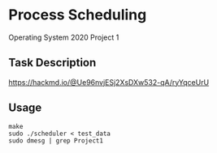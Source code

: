 # Process Scheduling
Operating System 2020 Project 1

## Task Description
https://hackmd.io/@Ue96nvjESj2XsDXw532-qA/ryYqceUrU

## Usage
```
make
sudo ./scheduler < test_data
sudo dmesg | grep Project1
```
